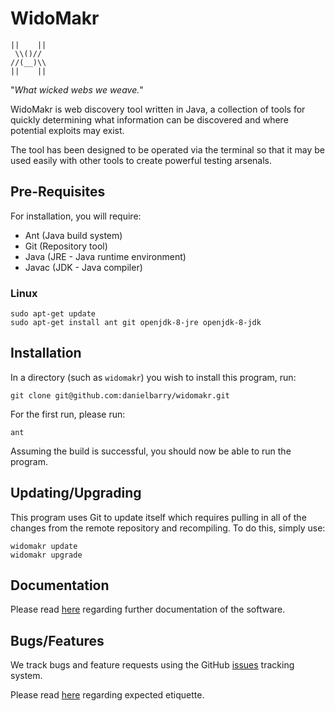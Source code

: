 # WidoMakr

    ||    ||
     \\()//
    //(__)\\
    ||    ||

"*What wicked webs we weave.*"

WidoMakr is web discovery tool written in Java, a collection of tools for
quickly determining what information can be discovered and where potential
exploits may exist.

The tool has been designed to be operated via the terminal so that it may be
used easily with other tools to create powerful testing arsenals.

## Pre-Requisites

For installation, you will require:

  * Ant (Java build system)
  * Git (Repository tool)
  * Java (JRE - Java runtime environment)
  * Javac (JDK - Java compiler)

### Linux

    sudo apt-get update
    sudo apt-get install ant git openjdk-8-jre openjdk-8-jdk

## Installation

In a directory (such as `widomakr`) you wish to install this program, run:

    git clone git@github.com:danielbarry/widomakr.git

For the first run, please run:

    ant

Assuming the build is successful, you should now be able to run the program.

## Updating/Upgrading

This program uses Git to update itself which requires pulling in all of the
changes from the remote repository and recompiling. To do this, simply use:

    widomakr update
    widomakr upgrade

## Documentation

Please read [here](wiki/documentation.md) regarding further documentation of
the software.

## Bugs/Features

We track bugs and feature requests using the GitHub
[issues](https://github.com/danielbarry/widomakr/issues) tracking system.

Please read [here](wiki/rules.md) regarding expected etiquette.
